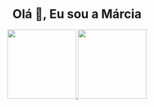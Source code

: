 <h1 align="center">Olá 👋, Eu sou a Márcia</h1>

<div align="center">
  <a href="https://github.com/sousamarcia">
  <img height="160em" src="https://github-readme-stats.vercel.app/api?username=sousamarcia&show_icons=true&theme=dracula&include_all_commits=true&count_private=true"/>
  <img height="160em" src="https://github-readme-stats.vercel.app/api/top-langs/?username=sousamarcia&layout=compact&langs_count=7&theme=dracula"/>
</div>
<div style="display: inline_block"><br>


